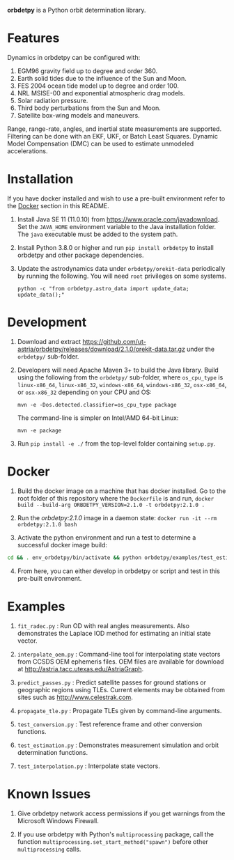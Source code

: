 **orbdetpy** is a Python orbit determination library.

# Features

Dynamics in orbdetpy can be configured with:

1. EGM96 gravity field up to degree and order 360.
2. Earth solid tides due to the influence of the Sun and Moon.
3. FES 2004 ocean tide model up to degree and order 100.
4. NRL MSISE-00 and exponential atmospheric drag models.
5. Solar radiation pressure.
6. Third body perturbations from the Sun and Moon.
7. Satellite box-wing models and maneuvers.

Range, range-rate, angles, and inertial state measurements are supported. Filtering can be done with an EKF, UKF, or Batch Least Squares. Dynamic Model Compensation (DMC) can be used to estimate unmodeled accelerations.

# Installation

If you have docker installed and wish to use a pre-built environment refer to the [Docker](#docker) section in this README.

1. Install Java SE 11 (11.0.10) from <https://www.oracle.com/javadownload>. Set the `JAVA_HOME` environment variable to the Java installation folder. The `java` executable must be added to the system path.

2. Install Python 3.8.0 or higher and run `pip install orbdetpy` to install orbdetpy and other package dependencies.

3. Update the astrodynamics data under `orbdetpy/orekit-data` periodically by running the following. You will need `root` privileges on some systems.

   `python -c "from orbdetpy.astro_data import update_data; update_data();"`

# Development

1. Download and extract <https://github.com/ut-astria/orbdetpy/releases/download/2.1.0/orekit-data.tar.gz> under the `orbdetpy/` sub-folder.

2. Developers will need Apache Maven 3+ to build the Java library. Build using the following from the `orbdetpy/` sub-folder, where `os_cpu_type` is `linux-x86_64`, `linux-x86_32`, `windows-x86_64`, `windows-x86_32`, `osx-x86_64`, or `osx-x86_32` depending on your CPU and OS:

   `mvn -e -Dos.detected.classifier=os_cpu_type package`

   The command-line is simpler on Intel/AMD 64-bit Linux:

   `mvn -e package`

3. Run `pip install -e ./` from the top-level folder containing `setup.py`.

# Docker

1. Build the docker image on a machine that has docker installed. Go to the root folder of this repository where the `Dockerfile` is and run, `docker build --build-arg ORBDETPY_VERSION=2.1.0 -t orbdetpy:2.1.0 .`

2. Run the *orbdetpy:2.1.0* image in a daemon state: `docker run -it --rm orbdetpy:2.1.0 bash`

3. Activate the python environment and run a test to determine a successful docker image build:

```bash
cd && . env_orbdetpy/bin/activate && python orbdetpy/examples/test_estimation.py
```

4. From here, you can either develop in orbdetpy or script and test in this pre-built environment.

# Examples

1. `fit_radec.py` : Run OD with real angles measurements. Also demonstrates the Laplace IOD method for estimating an initial state vector.

2. `interpolate_oem.py` : Command-line tool for interpolating state vectors from CCSDS OEM ephemeris files. OEM files are available for download at <http://astria.tacc.utexas.edu/AstriaGraph>.

3. `predict_passes.py` : Predict satellite passes for ground stations or geographic regions using TLEs. Current elements may be obtained from sites such as <http://www.celestrak.com>.

4. `propagate_tle.py` : Propagate TLEs given by command-line arguments.

5. `test_conversion.py` : Test reference frame and other conversion functions.

6. `test_estimation.py` : Demonstrates measurement simulation and orbit determination functions.

7. `test_interpolation.py` : Interpolate state vectors.

# Known Issues

1. Give orbdetpy network access permissions if you get warnings from the Microsoft Windows Firewall. 

2. If you use orbdetpy with Python's `multiprocessing` package, call the function `multiprocessing.set_start_method("spawn")` before other `multiprocessing` calls.
